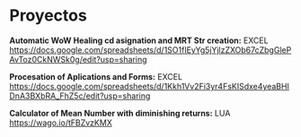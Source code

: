 # Proyectos
**Automatic WoW Healing cd asignation and MRT Str creation:** EXCEL
  https://docs.google.com/spreadsheets/d/1SO1fIEyYg5jYjlzZXOb67cZbgGlePAvToz0CkNWSk0g/edit?usp=sharing

**Procesation of Aplications and Forms:** EXCEL
  https://docs.google.com/spreadsheets/d/1Kkh1Vv2Fi3yr4FsKISdxe4yeaBHIDnA3BXbRA_FhZ5c/edit?usp=sharing

**Calculator of Mean Number with diminishing returns:** LUA
  https://wago.io/tFBZvzKMX
